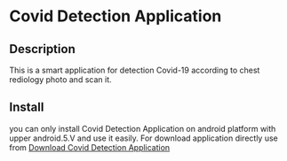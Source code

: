 # Covid Detection Application
## Description
This is a smart application for detection Covid-19 according to chest rediology photo and scan it.
## Install
you can only install Covid Detection Application on android platform with upper android.5.V and use it easily.
For download application directly use from [Download Covid Detection Application](url) 
